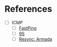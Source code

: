 # References

- [ ] ICMP
  - [ ] [FastPing](https://github.com/bparli/fastping-rs)
  - [ ] [9S](https://github.com/Daniel-Liu-c0deb0t/9S/)
  - [ ] [Resync: Armada](https://github.com/resyncgg/armada/blob/c78ef98666270adbc6b2524af66024a54d0866f8/armada_lib/src/armada/worker.rs)
